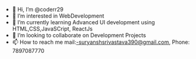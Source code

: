 - 👋 Hi, I’m @coderr29
- 👀 I’m interested in WebDevelopment
- 🌱 I’m currently learning Advanced UI development using HTML,CSS,JavaSCript, ReactJs
- 💞️ I’m looking to collaborate on Development Projects
- 📫 How to reach me  mail:-suryanshsrivastava390@gmail.com, Phone: 7897087770

<!---
coderr29/coderr29 is a ✨ special ✨ repository because its `README.md` (this file) appears on your GitHub profile.
You can click the Preview link to take a look at your changes.
--->

